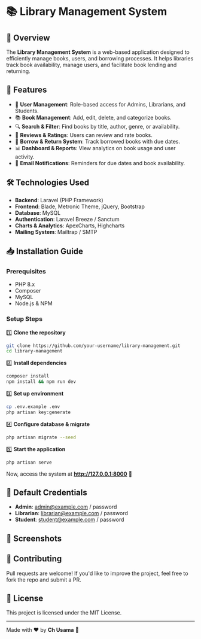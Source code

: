 # 📚 Library Management System

## 📖 Overview
The **Library Management System** is a web-based application designed to efficiently manage books, users, and borrowing processes. It helps libraries track book availability, manage users, and facilitate book lending and returning.

## 🚀 Features
- 📂 **User Management**: Role-based access for Admins, Librarians, and Students.
- 📚 **Book Management**: Add, edit, delete, and categorize books.
- 🔍 **Search & Filter**: Find books by title, author, genre, or availability.
- 📝 **Reviews & Ratings**: Users can review and rate books.
- 📅 **Borrow & Return System**: Track borrowed books with due dates.
- 📊 **Dashboard & Reports**: View analytics on book usage and user activity.
- 📩 **Email Notifications**: Reminders for due dates and book availability.

## 🛠️ Technologies Used
- **Backend**: Laravel (PHP Framework)
- **Frontend**: Blade, Metronic Theme, jQuery, Bootstrap
- **Database**: MySQL
- **Authentication**: Laravel Breeze / Sanctum
- **Charts & Analytics**: ApexCharts, Highcharts
- **Mailing System**: Mailtrap / SMTP

## 📥 Installation Guide
### Prerequisites
- PHP 8.x
- Composer
- MySQL
- Node.js & NPM

### Setup Steps
1️⃣ **Clone the repository**
```sh
git clone https://github.com/your-username/library-management.git
cd library-management
```

2️⃣ **Install dependencies**
```sh
composer install
npm install && npm run dev
```

3️⃣ **Set up environment**
```sh
cp .env.example .env
php artisan key:generate
```

4️⃣ **Configure database & migrate**
```sh
php artisan migrate --seed
```

5️⃣ **Start the application**
```sh
php artisan serve
```
Now, access the system at **http://127.0.0.1:8000** 🎉

## 🔑 Default Credentials
- **Admin**: admin@example.com / password
- **Librarian**: librarian@example.com / password
- **Student**: student@example.com / password

## 📸 Screenshots


## 🤝 Contributing
Pull requests are welcome! If you'd like to improve the project, feel free to fork the repo and submit a PR.

## 📜 License
This project is licensed under the MIT License.

---
Made with ❤️ by **Ch Usama** 🚀
